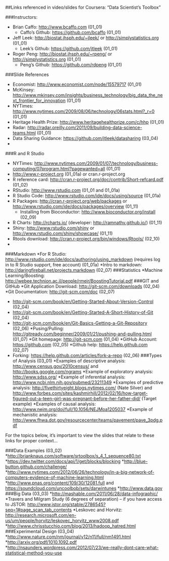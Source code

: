 ##Links referenced in video/slides for Coursera: “Data Scientist’s Toolbox”

###Instructors:
* Brian Caffo: http://www.bcaffo.com (01_01)
   * Caffo’s Github: https://github.com/bcaffo (01_01)
* Jeff Leek: http://biostat.jhsph.edu/~jleek/ or http://simplystatistics.org (01_01)
   * Leek’s Github: https://github.com/jtleek (01_01)
* Roger Peng: http://biostat.jhsph.edu/~rpeng/ or http://simplystatistics.org (01_01)
  * Peng’s Github: https://github.com/rdpeng (01_01)

###Slide References
* Economist: http://www.economist.com/node/15579717 (01_01)
* McKinsey: http://www.mkinsey.com/insights/business_technology/big_data_the_next_frontier_for_innovation (01_01)
* NYTimes: http://www.nytimes.com/2009/08/06/technology/06stats.html?_r=0 (01_01)
* Heritage Health Prize: http://www.heritagehealthprize.com/c/hhp (01_01)
* Radar: http://radar.oreilly.com/2011/09/building-data-science-teams.html (01_01)
* Data Sharing Guidance: https://github.com/jtleek/datasharing (03_04)
* 
###R and R Studio
* NYTimes: http://www.nytimes.com/2009/01/07/technology/business-computing/07program.html?pagewanted=all (01_01)
* http://www.r-project.org (01_01a) or cran.r-project.org 
* R reference card: http://cran.r-project.org/doc/contrib/Short-refcard.pdf (01_02)
* RStudio: http://www.rstudio.com (01_01 and 01_01a)
* R Studio Code: http://www.rstudio.com/ide/docs/using/source (01_01a)
* R Packages: http://cran.r-project.org/web/packages or http://www.rstudio.com/ide/docs/packages/overview (01_11)
  * Installing from Bioconductor: http://www.bioconductor.org/install (02_09)
* R Charts: http://rcharts.io/  (developer: http://ramnathv.github.io/) (01_11)
* Shiny: http://www.rstudio.com/shiny or http://www.rstudio.com/shiny/showcase/ (01_11)
* Rtools download: http://cran.r-project.org/bin/windows/Rtools/ (02_10)
* 
###Markdown
*For R Studio: http://www.rstudio.com/ide/docs/authoring/using_markdown (requires log in to R Studio support, free account) (01_01a)
*Intro to markdown: http://daringfireball.net/projects.markdown (02_07)
###Statistics
*Machine Learning/Boosting: http://webee.technion.ac.il/people/rmeir/BoostingTutorial.pdf 
###GIT and GitHub
*Git Application Download: http://git-scm.com/downloads (02_04)
*Git Documentation: http://git-scm.com/doc (02_07)
*	http://git-scm.com/book/en/Getting-Started-About-Version-Control (02_04)
*	http://git-scm.com/book/en/Getting-Started-A-Short-History-of-Git (02_04)
*	http://git-scm.com/book/en/Git-Basics-Getting-a-Git-Repository (02_06)
*Pusing/Pulling: http://gitready.com/beginner/2009/01/21/pushing-and-pulling.html (01_07)
*Git homepage: http://git-scm.com (01_04)
*GitHub Account: https://github.com (02_05)
*Github help: https://help.github.com (02_07)
*	Forking: https://help.github.com/articles/fork-a-repo (02_06)
###Types of Analysis (03_01)
*Examples of descriptive analysis: http://www.census.gov/2010census/ and http://books.google.com/ngrams 
*Example of exploratory analysis: http://www.sdss.org/
*Example of inferential analysis: http://www.ncbi.nlm.nih.gov/pubmed/23211349 
*Examples of predictive analysis: http://fivethirtyeight.blogs.nytimes.com/ (Nate Silver) and http://www.forbes.com/sites/kashmirhill/2012/02/16/how-target-figured-out-a-teen-girl-was-pregnant-before-her-father-did/ (Target example)
*Examples of causal analysis: http://www.nejm.org/doi/full/10.1056/NEJMoa1205037 
*Example of mechanistic analysis: http://www.fhwa.dot.gov/resourcecenter/teams/pavement/pave_3pdg.pdf 

For the topics below, it’s important to view the slides that relate to these links for proper context…

###Data Examples (03_02)
*http://brianknaus.com/software/srtoolbox/s_4_1_sequence80.txt 
*https://dev.twitter.com/docs/api/1/get/blocks/blocking 
*http://blue-button.github.com/challenge/ 
*http://www.nytimes.com/2012/06/26/technology/in-a-big-network-of-computers-evidence-of-machine-learning.html 
*http://www.pnas.org/content/109/30/12081.full and https://soundcloud.com/uncoolbob/sets/darwintunes 
*http://www.data.gov
###Big Data (03_03)
*http://mashable.com/2011/06/28/data-infographic/	
*Travers and Milgram Study (6 degrees of separation) – if you have access to JSTOR: http://www.jstor.org/stable/2786545?seq=1#page_scan_tab_contents 
*Leskovec and Horvitz: http://research.microsoft.com/en-us/um/people/horvitz/leskovec_horvitz_www2008.pdf 
*http://www.chrisstucchio.com/blog/2013/hadoop_hatred.html
###Experimental Design (03_04)
*http://www.nature.com/nm/journal/v12/n11/full/nm1491.html 
*http://arxiv.org/pdf/1010.1092.pdf 
*http://nsaunders.wordpress.com/2012/07/23/we-really-dont-care-what-statistical-method-you-use


